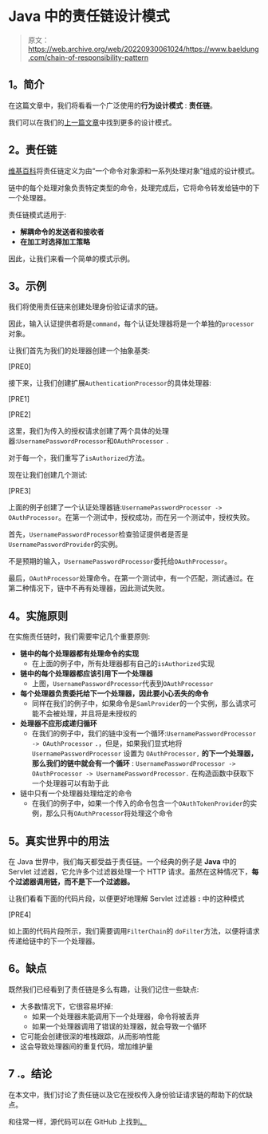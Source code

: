 # Java 中的责任链设计模式

> 原文：<https://web.archive.org/web/20220930061024/https://www.baeldung.com/chain-of-responsibility-pattern>

## **1。简介**

在这篇文章中，我们将看看一个广泛使用的**行为设计模式** : **责任链**。

我们可以在我们的[上一篇文章](/web/20221208143832/https://www.baeldung.com/creational-design-patterns)中找到更多的设计模式。

## **2。责任链**

[维基百科](https://web.archive.org/web/20221208143832/https://en.wikipedia.org/wiki/Chain-of-responsibility_pattern)将责任链定义为由“一个命令对象源和一系列处理对象”组成的设计模式。

链中的每个处理对象负责特定类型的命令，处理完成后，它将命令转发给链中的下一个处理器。

责任链模式适用于:

*   **解耦命令的发送者和接收者**
*   **在加工时选择加工策略**

因此，让我们来看一个简单的模式示例。

## **3。示例**

我们将使用责任链来创建处理身份验证请求的链。

因此，输入认证提供者将是`command`，每个认证处理器将是一个单独的`processor`对象。

让我们首先为我们的处理器创建一个抽象基类:

[PRE0]

接下来，让我们创建扩展`AuthenticationProcessor`的具体处理器:

[PRE1]

[PRE2]

这里，我们为传入的授权请求创建了两个具体的处理器:`UsernamePasswordProcessor`和`OAuthProcessor` `.`

对于每一个，我们重写了`isAuthorized`方法。

现在让我们创建几个测试:

[PRE3]

上面的例子创建了一个认证处理器链:`UsernamePasswordProcessor -> OAuthProcessor`。在第一个测试中，授权成功，而在另一个测试中，授权失败。

首先，`UsernamePasswordProcessor`检查验证提供者是否是`UsernamePasswordProvider`的实例。

不是预期的输入，`UsernamePasswordProcessor`委托给`OAuthProcessor`。

最后，`OAuthProcessor`处理命令。在第一个测试中，有一个匹配，测试通过。在第二种情况下，链中不再有处理器，因此测试失败。

## **4。实施原则**

在实施责任链时，我们需要牢记几个重要原则:

*   **链中的每个处理器都有处理命令的实现**
    *   在上面的例子中，所有处理器都有自己的`isAuthorized`实现
*   **链中的每个处理器都应该引用下一个处理器**
    *   上图，`UsernamePasswordProcessor`代表到`OAuthProcessor`
*   **每个处理器负责委托给下一个处理器，因此要小心丢失的命令**
    *   同样在我们的例子中，如果命令是`SamlProvider`的一个实例，那么请求可能不会被处理，并且将是未授权的
*   **处理器不应形成递归循环**
    *   在我们的例子中，我们的链中没有一个循环:`UsernamePasswordProcessor -> OAuthProcessor` `.`，但是，如果我们显式地将`UsernamePasswordProcessor` 设置为 `OAuthProcessor,` **的下一个处理器，那么我们的链中就会有一个循环** : `UsernamePasswordProcessor -> OAuthProcessor -> UsernamePasswordProcessor.` 在构造函数中获取下一个处理器可以有助于此
*   链中只有一个处理器处理给定的命令
    *   在我们的例子中，如果一个传入的命令包含一个`OAuthTokenProvider`的实例，那么只有`OAuthProcessor`将处理这个命令

## **5。真实世界中的用法**

在 Java 世界中，我们每天都受益于责任链。一个经典的例子是 **Java** 中的 Servlet 过滤器，它允许多个过滤器处理一个 HTTP 请求。虽然在这种情况下，**每个过滤器调用链，而不是下一个过滤器。**

让我们看看下面的代码片段，以便更好地理解 Servlet 过滤器 **:** 中的这种模式

[PRE4]

如上面的代码片段所示，我们需要调用`FilterChain`的 `doFilter`方法，以便将请求传递给链中的下一个处理器。

## **6。缺点**

既然我们已经看到了责任链是多么有趣，让我们记住一些缺点:

*   大多数情况下，它很容易坏掉:
    *   如果一个处理器未能调用下一个处理器，命令将被丢弃
    *   如果一个处理器调用了错误的处理器，就会导致一个循环
*   它可能会创建很深的堆栈跟踪，从而影响性能
*   这会导致处理器间的重复代码，增加维护量

## 7 .**。结论**

在本文中，我们讨论了责任链以及它在授权传入身份验证请求链的帮助下的优缺点。

和往常一样，源代码可以在 GitHub 上找到[。](https://web.archive.org/web/20221208143832/https://github.com/eugenp/tutorials/tree/master/patterns-modules/design-patterns-behavioral)